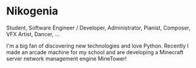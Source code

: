 # Nikogenia
Student, Software Engineer / Developer, Administrator, Pianist, Composer, VFX Artist, Dancer, ...

I'm a big fan of discovering new technologies and love Python. Recently I made an arcade machine for my school and are developing a Minecraft server network management engine MineTower!
